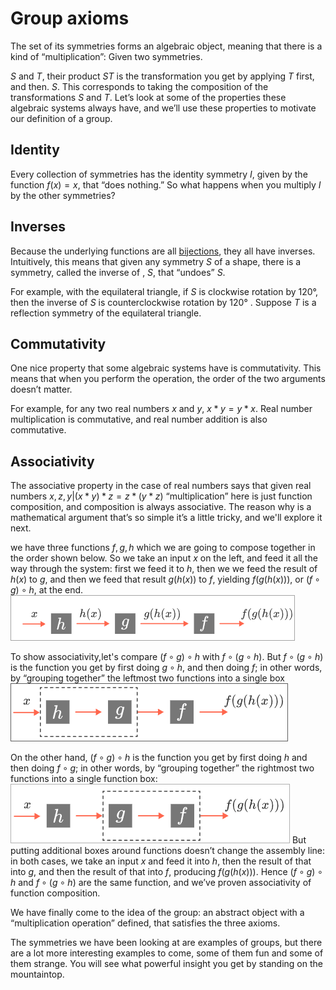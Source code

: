 
# Group axioms

The set of its symmetries forms an algebraic object, meaning that there is a kind of “multiplication”: Given two symmetries.

$S$ and $T$, their product $ST$ is the transformation you get by applying $T$ first, and then.
$S$. This corresponds to taking the composition of the transformations $S$ and $T$.
Let’s look at some of the properties these algebraic systems always have, and we’ll use these properties to motivate our definition of a group.

## Identity

Every collection of symmetries has the identity symmetry $I$, given by the function $f(x)=x$, that “does nothing.” So what happens when you multiply $I$ by the other symmetries?

## Inverses

Because the underlying functions are all [bijections](../terms/bijection.md), they all have inverses. Intuitively, this means that given any symmetry $S$ of a shape, there is a symmetry, called the inverse of ,
$S$, that “undoes” $S$.

For example, with the equilateral triangle, if $S$ is clockwise rotation by 120&deg;, then the inverse of $S$ is counterclockwise rotation by 120&deg; . Suppose $T$ is a reflection symmetry of the equilateral triangle.

## Commutativity

One nice property that some algebraic systems have is commutativity. This means that when you perform the operation, the order of the two arguments doesn’t matter.

For example, for any two real numbers $x$ and $y$, $x*y=y*x$. Real number multiplication is commutative, and real number addition is also commutative.
 
## Associativity
The associative property in the case of real numbers says that given real numbers $x,z,y | (x*y)*z= z*(y*z)$
“multiplication” here is just function composition, and composition is always associative. The reason why is a mathematical argument that’s so simple it’s a little tricky, and we'll explore it next.


we have three functions $f,g,h$ which we are going to compose together in the order shown below. So we take an input $x$ on the left, and feed it all the way through the system: first we feed it to $h$, then we we feed the result of $h(x)$ to $g$, and then we feed that result $g(h(x))$ to $f$, yielding $f(g(h(x)))$, or $(f \circ g) \circ h$, at the end.
![](../assets/function-compose-1.png)

To show associativity,let's compare $(f\circ g) \circ h$ with $f \circ (g \circ h)$. But $f \circ (g \circ h)$ is the function you get by first doing $g \circ h$, and then doing $f$; in other words, by “grouping together” the leftmost two functions into a single box
![](../assets/function-compose-2.png)

On the other hand, $(f\circ g)\circ h$ is the function you get by first doing $h$ and then doing $f\circ g$; in other words, by “grouping together” the rightmost two functions into a single function box:
![](../assets/function-compose-3.png)
But putting additional boxes around functions doesn’t change the assembly line: in both cases, we take an input $x$ and feed it into $h$, then the result of that into $g$, and then the result of that into $f$, producing $f(g(h(x)))$. Hence $(f\circ g)\circ h$ and $f\circ(g\circ h)$ are the same function, and we’ve proven associativity of function composition.


We have finally come to the idea of the group: an abstract object with a “multiplication operation” defined, that satisfies the three axioms.

The symmetries we have been looking at are examples of groups, but there are a lot more interesting examples to come, some of them fun and some of them strange. You will see what powerful insight you get by standing on the mountaintop.



